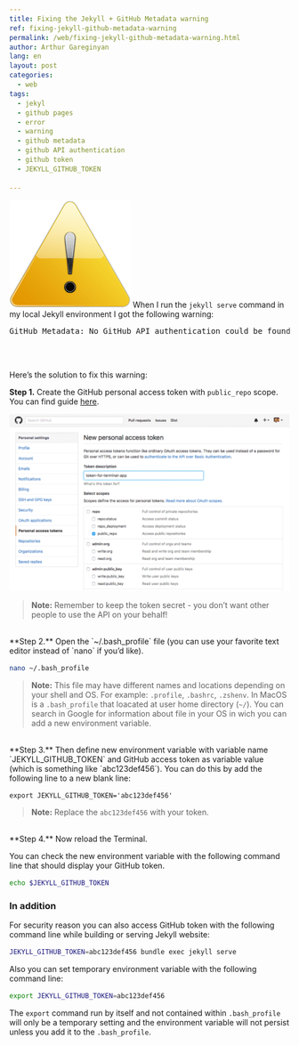 ```yaml
---
title: Fixing the Jekyll + GitHub Metadata warning
ref: fixing-jekyll-github-metadata-warning
permalink: /web/fixing-jekyll-github-metadata-warning.html
author: Arthur Gareginyan
lang: en
layout: post
categories:
  - web
tags:
  - jekyl
  - github pages
  - error
  - warning
  - github metadata
  - github API authentication
  - github token
  - JEKYLL_GITHUB_TOKEN

---
```


![thumb](/images/fixing-jekyll-github-metadata-warning/error.png)
When I run the `jekyll serve` command in my local Jekyll environment I got the following warning:
<pre>
GitHub Metadata: No GitHub API authentication could be found. Some fields may be missing or have incorrect data.
</pre>

<br><br>

Here’s the solution to fix this warning:


**Step 1.** Create the GitHub personal access token with `public_repo` scope. You can find guide [here](https://help.github.com/articles/creating-an-access-token-for-command-line-use/).

![](/images/fixing-jekyll-github-metadata-warning/github-metadata-error.png)

> **Note:** Remember to keep the token secret - you don’t want other people to use the API on your behalf!


<br>
**Step 2.** Open the `~/.bash_profile` file (you can use your favorite text editor instead of `nano` if you’d like).

```sh
nano ~/.bash_profile
```

> **Note:** This file may have different names and locations depending on your shell and OS. For example: `.profile`, `.bashrc`, `.zshenv`. In MacOS is a `.bash_profile` that loacated at user home directory (`~/`). You can search in Google for information about file in your OS in wich you can add a new environment variable.


<br>
**Step 3.** Then define new environment variable with variable name `JEKYLL_GITHUB_TOKEN` and GitHub access token as variable value (which is something like `abc123def456`). You can do this by add the following line to a new blank line:

```
export JEKYLL_GITHUB_TOKEN='abc123def456'
```

> **Note:** Replace the `abc123def456` with your token.


<br>
**Step 4.** Now reload the Terminal.

You can check the new environment variable with the following command line that should display your GitHub token.

```sh
echo $JEKYLL_GITHUB_TOKEN
```


### In addition

For security reason you can also access GitHub token with the following command line while building or serving Jekyll website:

```sh
JEKYLL_GITHUB_TOKEN=abc123def456 bundle exec jekyll serve
```

Also you can set temporary environment variable with the following command line:

```sh
export JEKYLL_GITHUB_TOKEN=abc123def456
```

The `export` command run by itself and not contained within `.bash_profile` will only be a temporary setting and the environment variable will not persist unless you add it to the `.bash_profile`.
